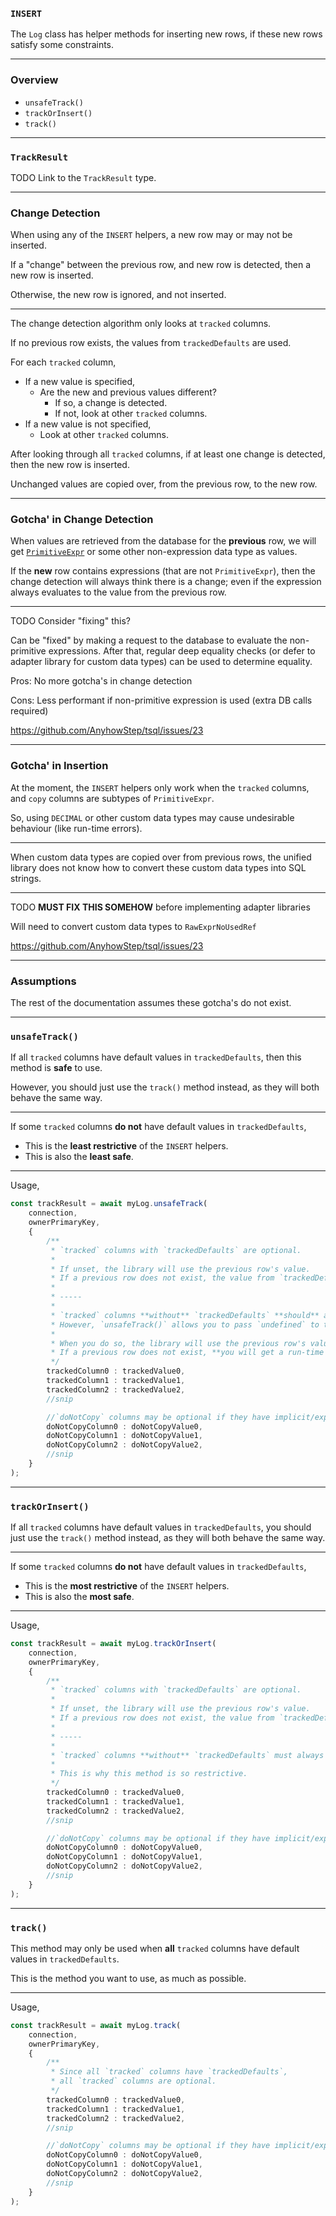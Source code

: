 ### `INSERT`

The `Log` class has helper methods for inserting new rows,
if these new rows satisfy some constraints.

-----

### Overview

+ `unsafeTrack()`
+ `trackOrInsert()`
+ `track()`

-----

### `TrackResult`

TODO Link to the `TrackResult` type.

-----

### Change Detection

When using any of the `INSERT` helpers, a new row may or may not be inserted.

If a "change" between the previous row, and new row is detected,
then a new row is inserted.

Otherwise, the new row is ignored, and not inserted.

-----

The change detection algorithm only looks at `tracked` columns.

If no previous row exists, the values from `trackedDefaults` are used.

For each `tracked` column,
+ If a new value is specified,
  + Are the new and previous values different?
    + If so, a change is detected.
    + If not, look at other `tracked` columns.
+ If a new value is not specified,
  + Look at other `tracked` columns.

After looking through all `tracked` columns,
if at least one change is detected,
then the new row is inserted.

Unchanged values are copied over, from the previous row, to the new row.

-----

### Gotcha' in Change Detection

When values are retrieved from the database for the **previous** row,
we will get [`PrimitiveExpr`](/src/primitive-expr/primitive-expr.ts#L12) or
some other non-expression data type as values.

If the **new** row contains expressions (that are not `PrimitiveExpr`),
then the change detection will always think there is a change;
even if the expression always evaluates to the value from the previous row.

-----

TODO Consider "fixing" this?

Can be "fixed" by making a request to the database to evaluate the non-primitive expressions.
After that, regular deep equality checks (or defer to adapter library for custom data types)
can be used to determine equality.

Pros: No more gotcha's in change detection

Cons: Less performant if non-primitive expression is used (extra DB calls required)

https://github.com/AnyhowStep/tsql/issues/23

-----

### Gotcha' in Insertion

At the moment, the `INSERT` helpers only work when the `tracked` columns,
and `copy` columns are subtypes of `PrimitiveExpr`.

So, using `DECIMAL` or other custom data types may cause undesirable behaviour (like run-time errors).

-----

When custom data types are copied over from previous rows,
the unified library does not know how to convert these custom data types into SQL strings.

-----

TODO **MUST FIX THIS SOMEHOW** before implementing adapter libraries

Will need to convert custom data types to `RawExprNoUsedRef`

https://github.com/AnyhowStep/tsql/issues/23

-----

### Assumptions

The rest of the documentation assumes these gotcha's do not exist.

-----

### `unsafeTrack()`

If all `tracked` columns have default values in `trackedDefaults`,
then this method is **safe** to use.

However, you should just use the `track()` method instead,
as they will both behave the same way.

-----

If some `tracked` columns **do not** have default values in `trackedDefaults`,
+ This is the **least restrictive** of the `INSERT` helpers.
+ This is also the **least safe**.

-----

Usage,
```ts
const trackResult = await myLog.unsafeTrack(
    connection,
    ownerPrimaryKey,
    {
        /**
         * `tracked` columns with `trackedDefaults` are optional.
         *
         * If unset, the library will use the previous row's value.
         * If a previous row does not exist, the value from `trackedDefaults` is used instead.
         *
         * -----
         *
         * `tracked` columns **without** `trackedDefaults` **should** always have values set.
         * However, `unsafeTrack()` allows you to pass `undefined` to these columns instead.
         *
         * When you do so, the library will use the previous row's value.
         * If a previous row does not exist, **you will get a run-time error**.
         */
        trackedColumn0 : trackedValue0,
        trackedColumn1 : trackedValue1,
        trackedColumn2 : trackedValue2,
        //snip

        //`doNotCopy` columns may be optional if they have implicit/explicit default values
        doNotCopyColumn0 : doNotCopyValue0,
        doNotCopyColumn1 : doNotCopyValue1,
        doNotCopyColumn2 : doNotCopyValue2,
        //snip
    }
);
```

-----

### `trackOrInsert()`

If all `tracked` columns have default values in `trackedDefaults`,
you should just use the `track()` method instead,
as they will both behave the same way.

-----

If some `tracked` columns **do not** have default values in `trackedDefaults`,
+ This is the **most restrictive** of the `INSERT` helpers.
+ This is also the **most safe**.

-----

Usage,
```ts
const trackResult = await myLog.trackOrInsert(
    connection,
    ownerPrimaryKey,
    {
        /**
         * `tracked` columns with `trackedDefaults` are optional.
         *
         * If unset, the library will use the previous row's value.
         * If a previous row does not exist, the value from `trackedDefaults` is used instead.
         *
         * -----
         *
         * `tracked` columns **without** `trackedDefaults` must always have values set.
         *
         * This is why this method is so restrictive.
         */
        trackedColumn0 : trackedValue0,
        trackedColumn1 : trackedValue1,
        trackedColumn2 : trackedValue2,
        //snip

        //`doNotCopy` columns may be optional if they have implicit/explicit default values
        doNotCopyColumn0 : doNotCopyValue0,
        doNotCopyColumn1 : doNotCopyValue1,
        doNotCopyColumn2 : doNotCopyValue2,
        //snip
    }
);
```

-----

### `track()`

This method may only be used when **all** `tracked` columns have default values in `trackedDefaults`.

This is the method you want to use, as much as possible.

-----

Usage,
```ts
const trackResult = await myLog.track(
    connection,
    ownerPrimaryKey,
    {
        /**
         * Since all `tracked` columns have `trackedDefaults`,
         * all `tracked` columns are optional.
         */
        trackedColumn0 : trackedValue0,
        trackedColumn1 : trackedValue1,
        trackedColumn2 : trackedValue2,
        //snip

        //`doNotCopy` columns may be optional if they have implicit/explicit default values
        doNotCopyColumn0 : doNotCopyValue0,
        doNotCopyColumn1 : doNotCopyValue1,
        doNotCopyColumn2 : doNotCopyValue2,
        //snip
    }
);
```
